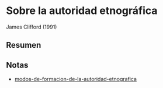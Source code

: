 # Sobre la autoridad etnográfica

James Clifford (1991)

## Resumen

## Notas

* [modos-de-formacion-de-la-autoridad-etnografica](modos-de-formacion-de-la-autoridad-etnografica.md)
